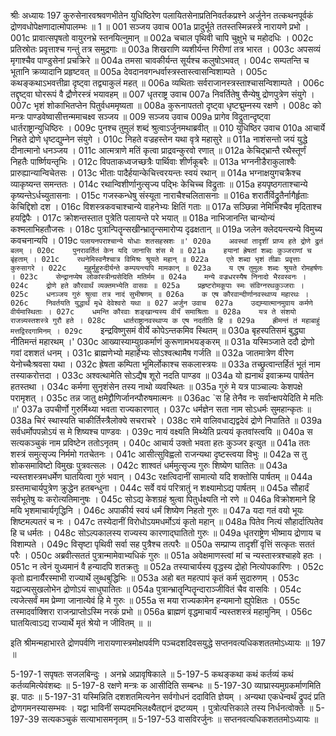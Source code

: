 श्रीः
अध्यायः 197
कुरुसेनारवश्रवणभीतेन युधिष्ठिरेण पलायितसेनाप्रतिनिवर्तकप्रश्ने अर्जुनेन तत्कथनपूर्वकं द्रोणवधोपेक्षणादात्मोपालम्भः ॥ 1 ॥
001	सञ्जय उवाच 
001a	प्रादुर्भूते ततस्तस्मिन्नस्त्रे नारायणे प्रभो ।
001c	प्रावात्सपृषतो वायुरनभ्रे स्तनयित्नुमान् ॥
002a	चचाल पृथिवी चापि चुक्षुभे च महोदधिः ।
002c	प्रतिस्रोतः प्रवृत्ताश्च गन्तुं तत्र समुद्रगाः ॥
003a	शिखराणि व्यशीर्यन्त गिरीणां तत्र भारत ।
003c	अपसव्यं मृगाश्चैव पाण्डुसेनां प्रचक्रिरे ॥
004a	तमसा चावकीर्यन्त सूर्यश्च कलुषोऽभवत् ।
004c	सम्पतन्ति च भूतानि क्रव्यादानि प्रहृष्टवत् ॥
005a	देवदानवगन्धर्वास्त्रस्तास्त्वासन्विशाम्पते ।
005c	कथङ्कथाऽभवत्तीव्रा दृष्ट्वा तद्व्याकुलं महत् ॥
006a	व्यथिताः सर्वराजानस्त्रस्ताश्चासन्विशाम्पते ।
006c	तद्दृष्ट्वा घोररूपं वै द्रौणेरस्त्रं भयावहम् ॥
007	धृतराष्ट्र उवाच 
007a	निवर्तितेषु सैन्येषु द्रोणपुत्रेण संयुगे ।
007c	भृशं शोकाभितप्तेन पितुर्वधममृष्यता ॥
008a	कुरूनापततो दृष्ट्वा धृष्टद्मुम्नस्य रक्षणे ।
008c	को मन्त्रः पाण्डवेष्वासीत्तन्ममाचक्ष्व सञ्जय ॥
009	सञ्जय उवाच 
009a	प्रागेव विद्रुतान्दृष्ट्वा धार्तराष्ट्रान्युधिष्ठिरः ।
009c	पुनश्च तुमुलं शब्दं श्रुत्वाऽर्जुनमथाब्रवीत् ॥
010	युधिष्ठिर उवाच 
010a	आचार्ये निहते द्रोणे धृष्टद्युम्नेन संयुगे ।
010c	निहते वज्रहस्तेन यथा वृत्रे महासुरे ॥
011a	नाशंसन्तो जयं युद्धे दीनात्मानो धनञ्जय ।
011c	आत्मत्राणे मतिं कृत्वा प्राद्रवन्कुरवो रणात् ॥
012a	केचिद्भ्रान्तै रथैस्तूर्णं निहतैः पार्ष्णियन्तृभिः ।
012c	विपताकध्वजच्छत्रैः पार्थिवाः शीर्णकूबरैः ॥
013a	भग्ननीडैराकुलाश्वैः प्रारुह्यान्यान्विचेतसः ।
013c	भीताः पादैर्हयान्केचित्त्वरयन्तः स्वयं रथान् ॥
014a	भग्नाक्षयुगचक्रैश्च व्याकृष्यन्त समन्ततः ।
014c	रथान्विशीर्णानुत्सृज्य पद्भिः केचिच्च विद्रुताः ॥
015a	हयपृष्ठगताश्चान्ये कृष्यन्तेऽर्धच्युतासनाः ।
015c	गजस्कन्धेषु संस्यूता नाराचैश्चलितासनाः ॥
016a	शरार्तैर्विद्रुतैर्नागैर्हृताः केचिद्दिशो दश ।
016c	विशस्त्रकवचाश्चान्ये वाहनेभ्यः क्षितिं गताः ॥
017a	सञ्छिन्ना नेमिभिश्चैव मृदिताश्च हयद्विपैः ।
017c	क्रोशन्तस्तात पुत्रेति पलायन्ते परे भयात् ॥
018a	नाभिजानन्ति चान्योन्यं कश्मलाभिहतौजसः ।
018c	पुत्रान्पितॄन्सखीन्भ्रातॄन्समारोप्य दृढक्षतान् ॥
019a	जलेन क्लेदयन्त्यन्ये विमुच्य कवचनान्यपि ।
019c	`पलायनपराश्चान्ये योधाः शतसहस्रशः ॥'
020a	अवस्थां तादृशीं प्राप्य हते द्रोणे द्रुतं बलम् ।
020c	पुनरावर्तितं केन यदि जानासि शंस मे ॥
021a	हयानां ह्रेषतां शब्दः कुञ्जराणां च बृंहताम् ।
021c	रथनेमिस्वनैश्चात्र विमिश्रः श्रूयते महान् ॥
022a	एते शब्दा भृशं तीव्राः प्रवृत्ताः कुरुसागरे ।
022c	मुहुर्मुहुरुदीर्यन्ते कम्पयन्त्यपि मामकान् ॥
023a	य एष तुमुलः शब्दः श्रूयते रोमहर्षणः ।
023c	सेन्द्रानप्येष लोकांस्त्रीन्ग्रसेदिति मतिर्मम ॥
024a	मन्ये वज्रधरस्यैष निनादो भैरवस्वनः ।
024c	द्रोणे हते कौरवार्थं व्यक्तमभ्येति वासवः ॥
025a	प्रहृष्टरोमकूपाः स्मः संविग्नरथकुञ्जराः ।
025c	धनञ्जय गुरुं श्रुत्वा तत्र नादं सुभीषणम् ॥
026a	क एष कौरवान्दीर्णानवस्थाप्य महारथः ।
026c	निवर्तयति युद्धार्थं मृधे देवेश्वरो यथा ॥
027	अर्जुन उवाच 
027a	उद्यम्यात्मानमुग्राय कर्मणे वीर्यमास्थिताः ।
027c	धमन्ति कौरवाः शङ्खान्यस्य वीर्यं समाश्रिताः ॥
028a	यत्र ते संशयो राजन्न्यस्तशस्त्रे गुरौ हते ।
028c	धार्तराष्ट्रानवस्थाप्य क एष नदतीति हि ॥
029a	ह्रीमन्तं तं महाबाहुं मत्तद्विरदगामिनम् ।
029c	`इन्द्रविष्णुसमं वीर्ये कोपेऽन्तकमिव स्थितम् ॥
030a	बृहस्पतिसमं बुद्ध्या नीतिमन्तं महारथम् ।'
030c	आख्यास्याम्युग्रकर्माणं कुरूणामभयङ्करम् ॥
031a	यस्मिञ्जाते ददौ द्रोणो गवां दशशतं धनम् ।
031c	ब्राह्मणेभ्यो महार्हेभ्यः सोऽश्वत्थामैष गर्जति ॥
032a	जातमात्रेण वीरेण येनोच्चैःश्रवसा यथा ।
032c	ह्रेषता कम्पिता भूमिर्लोकाश्च सकलास्त्रयः ॥
033a	तच्छ्रुत्वान्तर्हितं भूतं नाम तस्याकरोत्तदा ।
033c	अश्वत्थामेति सोऽद्यैष शूरो नदति पाण्डव ॥
034a	यो ह्यनाथ इवाक्रम्य पार्षतेन हतस्तथा ।
034c	कर्मणा सुनृशंसेन तस्य नाथो व्यवस्थितः ॥
035a	गुरुं मे यत्र पाञ्चाल्यः केशपक्षे परामृशत् ।
035c	तन्न जातु क्षमेद्द्रौणिर्जानन्पौरुषमात्मनः ॥
036ac	`स हि तेनैव नः सर्वान्क्षपयेदिति मे मतिः ॥'
037a	उपचीर्णो गुरुर्मिथ्या भवता राज्यकारणात् ।
037c	धर्मज्ञेन सता नाम सोऽधर्मः सुमहान्कृतः ॥
038a	चिरं स्थास्यति चाकीर्तिस्त्रैलोक्ये सचराचरे ।
038c	रामे वालिवधाद्यद्वदेवं द्रोणे निपातिते ॥
039a	सर्वधर्मोपपन्नोऽयं स मे शिष्यश्च पाण्डवः ।
039c	नायं वक्ष्यति मिथ्येति प्रत्ययं कृतवांस्त्वयि ॥
040a	स सत्यकञ्चुकं नाम प्रविष्टेन ततोऽनृतम् ।
040c	आचार्य उक्तो भवता हतः कुञ्जर इत्युत ॥
041a	ततः शस्त्रं समुत्सृज्य निर्ममो गतचेतनः ।
041c	आसीत्सुविह्वलो राजन्यथा दृष्टस्त्वया विभुः ॥
042a	स तु शोकसमाविष्टो विमुखः पुत्रवत्सलः ।
042c	शाश्वतं धर्ममुत्सृज्य गुरुः शिष्येण घातितः ॥
043a	न्यस्तशस्त्रमधर्मेण घातयित्वा गुरुं भवान् ।
043c	रक्षत्विदानीं सामात्यो यदि शक्तोसि पार्षतम् ॥
044a	ग्रस्तमाचार्यपुत्रेण क्रुद्धेन हतबन्धुना ।
044c	सर्वे वयं परित्रातुं न शक्ष्यामोऽद्य पार्षतम् ॥
045a	सौहार्दं सर्वभूतेषु यः करोत्यतिमानुषः ।
045c	सोऽद्य केशग्रहं श्रुत्वा पितुर्धक्ष्यति नो रणे ॥
046a	विक्रोशमाने हि मयि भृशमाचार्यगृद्धिनि ।
046c	अपाकीर्य स्वयं धर्मं शिष्येण निहतो गुरुः ॥
047a	यदा गतं वयो भूयः शिष्टमल्पतरं च नः ।
047c	तस्येदानीं विरोधोऽयमधर्मोऽयं कृतो महान् ॥
048a	पितेव नित्यं सौहार्दात्पितेव हि च धर्मतः ।
048c	सोऽल्पकालस्य राज्यस्य कारणाद्घातितो गुरुः ॥
049a	धृतराष्ट्रेण भीष्माय द्रोणाय च विशाम्पते ।
049c	विसृष्टा पृथिवी सर्वा सह पुत्रैश्च तत्परैः ॥
050a	सम्प्राप्य तादृशीं वृत्तिं सत्कृतः सततं परैः ।
050c	अब्रवीत्सततं पुत्रान्मामेवाभ्यधिकं गुरुः ॥
051a	अवेक्षमाणस्त्वां मां च न्यस्तास्त्रश्चाहवे हतः ।
051c	न त्वेनं युध्यमानं वै हन्यादपि शतक्रतुः ॥
052a	तस्याचार्यस्य वृद्धस्य द्रोहो नित्योपकारिणः ।
052c	कृतो ह्यनार्यैरस्माभी राज्यार्थे लुब्धबुद्धिभिः ॥
053a	अहो बत महत्पापं कृतं कर्म सुदारुणम् ।
053c	यद्राज्यसुखलोभेन द्रोणोऽयं साधुघातितः ॥
054a	पुत्रान्भ्रातॄन्पितॄन्दाराञ्जीवितं चैव वासविः ।
054c	त्यजेत्सर्वं मम प्रेम्णा जानात्येवं हि मे गुरुः ॥
055a	स मया राज्यकामेन हन्यमानो ह्युपेक्षितः ।
055c	तस्मादर्वाक्शिरा राजन्प्राप्तोऽस्मि नरकं प्रभो ॥
056a	ब्राह्मणं वृद्धमाचार्यं न्यस्तशस्त्रं महामुनिम् ।
056c	घातयित्वाऽद्य राज्यार्थे मृतं श्रेयो न जीवितम् ॥ ॥

इति श्रीमन्महाभारते द्रोणपर्वणि नारायणास्त्रमोक्षपर्वणि पञ्चदशदिवसयुद्धे सप्तनवत्यधिकशततमोऽध्यायः ॥ 197 ॥

5-197-1 सपृषतः सजलबिन्दुः । अनभ्रे अप्रावृषिकाले ॥ 5-197-5 कथङ्कथा कथं कर्तव्यं कथं कर्तव्यमित्येवंशब्दः ॥ 5-197-8 रक्षणे मन्त्रः क आसीदिति सम्बन्धः ॥ 5-197-30 व्याघ्रास्यमुग्रकर्माणमिति झ. पाठः ॥ 5-197-31 यस्मिन्निति दशशतमित्यनेन सर्वगोधनं ददाविति ज्ञेयम् । अन्यथा एकधेन्वर्थं द्रुपदं प्रति द्रोणगमनस्यासम्भवः । यद्वा भाविनीं सम्पदमभिलक्ष्यैतद्दानं द्रष्टव्यम् । पुत्रोत्पत्तिकाले तस्य निर्धनत्वोक्तेः ॥ 5-197-39 सत्यकञ्चुकं सत्याभासमनृतम् ॥ 5-197-53 वासविरर्जुनः ॥ सप्तनवत्यधिकशततमोऽध्यायः ॥
